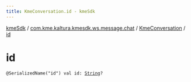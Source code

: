 ```yaml
---
title: KmeConversation.id - kmeSdk
---
```


[kmeSdk](../../index.html) / [com.kme.kaltura.kmesdk.ws.message.chat](../index.html) / [KmeConversation](index.html) / [id](./id.html)

# id

`@SerializedName("id") val id: `[`String`](https://kotlinlang.org/api/latest/jvm/stdlib/kotlin/-string/index.html)`?`